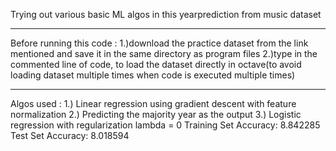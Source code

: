 Trying out various basic ML algos in this yearprediction from music dataset

***************************************************************************

Before running this code :
1.)download the practice dataset from the link mentioned and save it in the same directory as program files 
2.)type in the commented line of code, to load the dataset directly in octave(to avoid loading dataset multiple times when code is executed multiple times)

***************************************************************************

Algos used :
1.) Linear regression using gradient descent with feature normalization
2.) Predicting the majority year as the output
3.) Logistic regression with regularization
	lambda = 0
		Training Set Accuracy: 8.842285
		Test Set Accuracy: 8.018594
